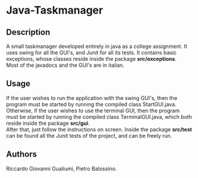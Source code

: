 # Java-Taskmanager
## Description
A small taskmanager developed entirely in java as a college assignment.
It uses swing for all the GUI's, and Junit for all its tests. It contains basic exceptions, whose classes reside inside the package **src/exceptions**.<br>
Most of the javadocs and the GUI's are in italian.
## Usage
If the user wishes to run the application with the swing GUI's, then the program must be started by running the compiled class StartGUI.java. Otherwise, if the user wishes to use the terminal GUI, then the program must be started by running the compiled class 
TerminalGUI.java, which both reside inside the package **src/gui**.<br>
After that, just follow the instructions on screen. Inside the package **src/test** can be found all the Junit tests of the project, and can be freely run.
## Authors
Riccardo Giovanni Gualiumi, Pietro Balossino.
